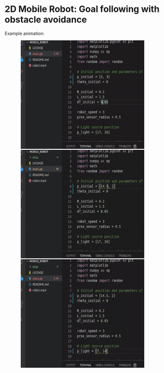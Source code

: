# 2D Mobile Robot: Goal following with obstacle avoidance

Example animation:
<p align="center">
<img src="/misc/mobile_robot_gif1.gif" width="400" height="350"/>
<img src="/misc/mobile_robot_gif2.gif" width="400" height="350"/>
<img src="/misc/mobile_robot_gif3.gif" width="400" height="350"/>
</p>
